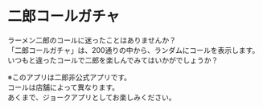 # 二郎コールガチャ

ラーメン二郎のコールに迷ったことはありませんか？  
「二郎コールガチャ」は、200通りの中から、ランダムにコールを表示します。  
いつもと違ったコールで二郎を楽しんでみてはいかがでしょうか？  

※このアプリは二郎非公式アプリです。  
コールは店舗によって異なります。  
あくまで、ジョークアプリとしてお楽しみください。  
